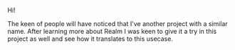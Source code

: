 Hi!

The keen of people will have noticed that I've another project with a similar name. After learning more about Realm I was keen to give it a try in this project as well and see how it translates to this usecase. 
